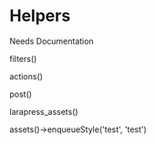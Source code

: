 # Helpers

Needs Documentation

filters() 

actions()  

post()

larapress_assets()

assets()->enqueueStyle('test', 'test')